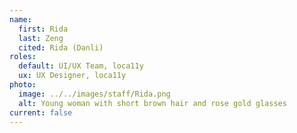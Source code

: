 ```yaml
---
name:
  first: Rida
  last: Zeng
  cited: Rida (Danli)
roles:
  default: UI/UX Team, loca11y
  ux: UX Designer, loca11y
photo:
  image: ../../images/staff/Rida.png
  alt: Young woman with short brown hair and rose gold glasses
current: false
---
```

